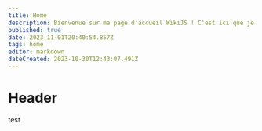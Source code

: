 ```yaml
---
title: Home
description: Bienvenue sur ma page d'accueil WikiJS ! C'est ici que je partage mes projets et mes tests. Je travaille dur pour vous offrir du contenu en français et en anglais. Explorez et découvrez !
published: true
date: 2023-11-01T20:40:54.857Z
tags: home
editor: markdown
dateCreated: 2023-10-30T12:43:07.491Z
---
```


# Header
test